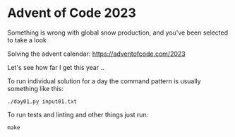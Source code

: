 # Advent of Code 2023

Something is wrong with global snow production, and you've been selected to take a look

Solving the advent calendar: https://adventofcode.com/2023

Let's see how far I get this year ..

To run individual solution for a day the command pattern is usually something
like this:

    ./day01.py input01.txt

To run tests and linting and other things just run:

    make
